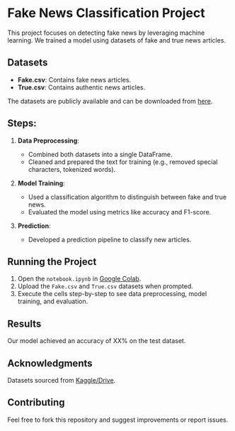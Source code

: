 # Fake News Classification Project

This project focuses on detecting fake news by leveraging machine learning. We trained a model using datasets of fake and true news articles. 

## Datasets
- **Fake.csv**: Contains fake news articles.
- **True.csv**: Contains authentic news articles.

The datasets are publicly available and can be downloaded from [here](https://drive.google.com/drive/folders/1ByadNwMrPyds53cA6SDCHLelTAvIdoF_?usp=sharing).

## Steps:
1. **Data Preprocessing**:
    - Combined both datasets into a single DataFrame.
    - Cleaned and prepared the text for training (e.g., removed special characters, tokenized words).

2. **Model Training**:
    - Used a classification algorithm to distinguish between fake and true news.
    - Evaluated the model using metrics like accuracy and F1-score.

3. **Prediction**:
    - Developed a prediction pipeline to classify new articles.

## Running the Project
1. Open the `notebook.ipynb` in [Google Colab](https://colab.research.google.com/).
2. Upload the `Fake.csv` and `True.csv` datasets when prompted.
3. Execute the cells step-by-step to see data preprocessing, model training, and evaluation.

## Results
Our model achieved an accuracy of XX% on the test dataset.

## Acknowledgments
Datasets sourced from [Kaggle/Drive](https://drive.google.com/drive/folders/1ByadNwMrPyds53cA6SDCHLelTAvIdoF_?usp=sharing).

## Contributing
Feel free to fork this repository and suggest improvements or report issues.
